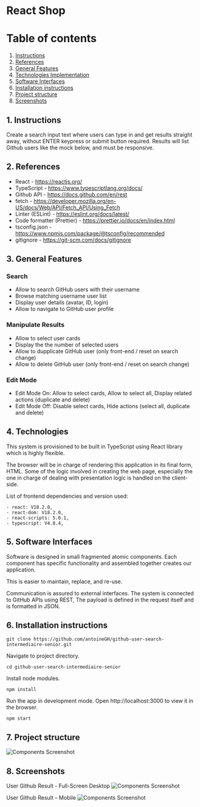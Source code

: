 # React Shop

# Table of contents

1. [Instructions](#instructions)
2. [References](#references)
3. [General Features](#features)
4. [Technologies Implementation](#tech)
5. [Software Interfaces](#soft-interfaces)
6. [Installation instructions](#installation)
7. [Project structure](#structure)
8. [Screenshots](#screenshots)

## 1. Instructions<a name="instructions"></a>

Create a search input text where users can type in and get results straight away, without ENTER keypress or submit button required. Results will list Github users like the mock below, and must be responsive.

## 2. References<a name="references"></a>

-   React - https://reactjs.org/
-   TypeScript - https://www.typescriptlang.org/docs/
-   Github API - https://docs.github.com/en/rest
-   fetch - https://developer.mozilla.org/en-US/docs/Web/API/Fetch_API/Using_Fetch
-   Linter (ESLint) - https://eslint.org/docs/latest/
-   Code formatter (Prettier) - https://prettier.io/docs/en/index.html
-   tsconfig.json - https://www.npmjs.com/package/@tsconfig/recommended
-   gitignore - https://git-scm.com/docs/gitignore

## 3. General Features<a name="features"></a>

### Search

-   Allow to search GitHub users with their username
-   Browse matching username user list
-   Display user details (avatar, ID, login)
-   Allow to navigate to GitHub user profile

### Manipulate Results

-   Allow to select user cards
-   Display the the number of selected users
-   Allow to dupplicate GitHub user (only front-end / reset on search change)
-   Allow to delete GitHub user (only front-end / reset on search change)

### Edit Mode

-   Edit Mode On: Allow to select cards, Allow to select all, Display related actions (duplicate and delete)
-   Edit Mode Off: Disable select cards, Hide actions (select all, duplicate and delete)

## 4. Technologies<a name="tech"></a>

This system is provisioned to be built in TypeScript using React library which is highly flexible.

The browser will be in charge of rendering this application in its final form, HTML. Some of the logic involved in creating the web page, especially the one in charge of dealing with presentation logic is handled on the client-side.

List of frontend dependencies and version used:

    - react: V18.2.0,
    - react-dom: V18.2.0,
    - react-scripts: 5.0.1,
    - typescript: V4.8.4,

## 5. Software Interfaces<a name="soft-interfaces"></a>

Software is designed in small fragmented atomic components. Each component has specific functionality and assembled together creates our application.

This is easier to maintain, replace, and re-use.

Communication is assured to external interfaces. The system is connected to GitHub APIs using REST, The payload is defined in the request itself and is formatted in JSON.

## 6. Installation instructions<a name="installation"></a>

```shell
git clone https://github.com/antoineGH/github-user-search-intermediaire-senior.git
```

Navigate to project directory.

```shell
cd github-user-search-intermediaire-senior
```

Install node modules.

```shell
npm install
```

Run the app in development mode. Open http://localhost:3000 to view it in the browser.

```shell
npm start
```

## 7. Project structure<a name="structure"></a>

<!-- TODO: Update with final Project project structure -->

![Components Screenshot]()

## 8. Screenshots<a name="screenshots"></a>

<!-- TODO: Update ScreenShot with final result -->

User Github Result - Full-Screen Desktop ![Components Screenshot]()

User Github Result – Mobile ![Components Screenshot]()
